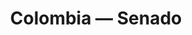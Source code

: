 ---
schema: default
title: Colombia — Senado
organization: EveryPolitician
notes: Data on the people within the Senado legislature of Colombia.
resources:
  - name: All Data as Popolo JSON
    url: >-
      https://cdn.rawgit.com/everypolitician/everypolitician-data/7a0cda173bcc1f815a576ee418c752df01ca45d1/data/Colombia/Senate/ep-popolo-v1.0.json
    format: json
  - name: From 2014-07-20
    url: >-
      https://cdn.rawgit.com/everypolitician/everypolitician-data/4efd9c6d188edfe779cd0e0d42fff99ba59b80f4/data/Colombia/Senate/term-2014.csv
    format: csv
license: ''
category:
  - People
  - Groups & Bodies
maintainer: EveryPolitician
maintainer_email: team@everypolitician.org
last_modified: '2017-02-20 05:57:08 +0000'
---